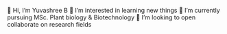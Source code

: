 👋 Hi, I’m Yuvashree B
👀 I’m interested in learning new things
🌱 I’m currently pursuing MSc. Plant biology & Biotechnology
💞️ I’m looking to open collaborate on research fields


